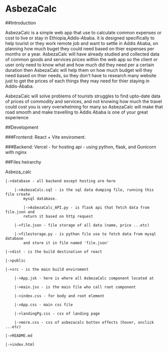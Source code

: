 # AsbezaCalc
##Introduction

AsbezaCalc is a simple web app that use to calculate common expenses or cost to live or stay in Ethiopia,Addis-Ababa. it is designed specifically to help tourist or they work remote job and want to settle in Addis Ababa, on planning how much buget they could need based on thier espenses per months or a year. 
AsbezaCalc will have already studied and collected data of common goods and services prices within the web app so the client or user only need to know what and how much did they need per a certain duration then AsbezaCalc will help them on how much budget will they need based on thier needs, so they don't have to research many website just to get the prices of each things they may need for thier staying in Addis-Ababa.

AsbezaCalc will solve problems of tourists struggles to find upto-date data of prices of commodity and services, and not knowing how much the travel could cost you is 
very overwhelming for many so AsbezaCalc will make that road smooth and make travelling to Addis Ababa is one of your great experience

##Development

###Frontend:
    React + Vite enviroment.

###Backend:
    Vercel - for hosting
    api - using python, flask, and Gunicorn with nginx

##Files heirarchy

Asbeza_calc
    
    |->database - all backend except hosting are here
        
        |->AsbezaCalc.sql - is the sql data dumping file, running this file create
            mysql database.

            |->AsbezaCalc_API.py - is flask api that fetch data from file.json and
            return it based on http request 

        |->file.json - file storage of all data (name, price ...etc)
        
        |->filestorage.py - is python file use to fetch data from mysql database
            and store it in file named 'file.json'
    
    |->dist - is the build destination of react 
    
    |->public
    
    |->src - is the main build enviroment
        
        |->App.jsk - here is where all AsbezaCalc component located at
        
        |->main.jsx - is the main file who call root component
        
        |->index.css - for body and root element
        
        |->App.css - main css file
        
        |->landingPg.css - css of landing page 
        
        |->more.css - css of asbezacalc button effects (hover, onclick ...etc)
    
    |->README.md
    
    |->index.html


